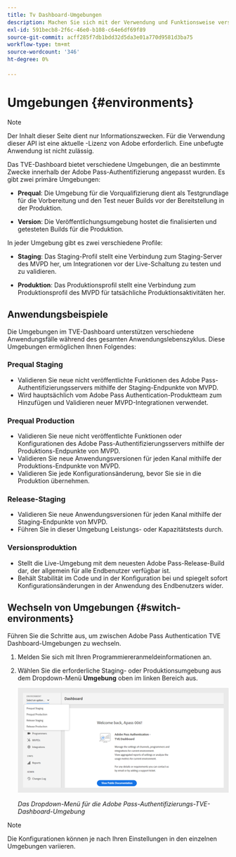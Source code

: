 ```yaml
---
title: Tv Dashboard-Umgebungen
description: Machen Sie sich mit der Verwendung und Funktionsweise verschiedener Umgebungen im TVE-Dashboard vertraut.
exl-id: 591becb8-2f6c-46e0-b108-c64e6df69f89
source-git-commit: acff285f7db1bdd32d5da3e01a770d9581d3ba75
workflow-type: tm+mt
source-wordcount: '346'
ht-degree: 0%

---
```


# Umgebungen {#environments}

>[!NOTE]
>
>Der Inhalt dieser Seite dient nur Informationszwecken. Für die Verwendung dieser API ist eine aktuelle -Lizenz von Adobe erforderlich. Eine unbefugte Anwendung ist nicht zulässig.

Das TVE-Dashboard bietet verschiedene Umgebungen, die an bestimmte Zwecke innerhalb der Adobe Pass-Authentifizierung angepasst wurden. Es gibt zwei primäre Umgebungen:

* **Prequal**: Die Umgebung für die Vorqualifizierung dient als Testgrundlage für die Vorbereitung und den Test neuer Builds vor der Bereitstellung in der Produktion.

* **Version**: Die Veröffentlichungsumgebung hostet die finalisierten und getesteten Builds für die Produktion.

In jeder Umgebung gibt es zwei verschiedene Profile:

* **Staging**: Das Staging-Profil stellt eine Verbindung zum Staging-Server des MVPD her, um Integrationen vor der Live-Schaltung zu testen und zu validieren.

* **Produktion**: Das Produktionsprofil stellt eine Verbindung zum Produktionsprofil des MVPD für tatsächliche Produktionsaktivitäten her.

## Anwendungsbeispiele

Die Umgebungen im TVE-Dashboard unterstützen verschiedene Anwendungsfälle während des gesamten Anwendungslebenszyklus. Diese Umgebungen ermöglichen Ihnen Folgendes:

### Prequal Staging

* Validieren Sie neue nicht veröffentlichte Funktionen des Adobe Pass-Authentifizierungsservers mithilfe der Staging-Endpunkte von MVPD.
* Wird hauptsächlich vom Adobe Pass Authentication-Produktteam zum Hinzufügen und Validieren neuer MVPD-Integrationen verwendet.

### Prequal Production

* Validieren Sie neue nicht veröffentlichte Funktionen oder Konfigurationen des Adobe Pass-Authentifizierungsservers mithilfe der Produktions-Endpunkte von MVPD.
* Validieren Sie neue Anwendungsversionen für jeden Kanal mithilfe der Produktions-Endpunkte von MVPD.
* Validieren Sie jede Konfigurationsänderung, bevor Sie sie in die Produktion übernehmen.

### Release-Staging

* Validieren Sie neue Anwendungsversionen für jeden Kanal mithilfe der Staging-Endpunkte von MVPD.
* Führen Sie in dieser Umgebung Leistungs- oder Kapazitätstests durch.

### Versionsproduktion

* Stellt die Live-Umgebung mit dem neuesten Adobe Pass-Release-Build dar, der allgemein für alle Endbenutzer verfügbar ist.
* Behält Stabilität im Code und in der Konfiguration bei und spiegelt sofort Konfigurationsänderungen in der Anwendung des Endbenutzers wider.

## Wechseln von Umgebungen {#switch-environments}

Führen Sie die Schritte aus, um zwischen Adobe Pass Authentication TVE Dashboard-Umgebungen zu wechseln.

1. Melden Sie sich mit Ihren Programmiereranmeldeinformationen an.

1. Wählen Sie die erforderliche Staging- oder Produktionsumgebung aus dem Dropdown-Menü **Umgebung** oben im linken Bereich aus.

   ![Dropdown-Liste &quot;TVE Dashboard environment&quot;](../../assets/tve-dashboard/new-tve-dashboard/dashboard/dashboard-environment-menu.png)

   *Das Dropdown-Menü für die Adobe Pass-Authentifizierungs-TVE-Dashboard-Umgebung*

>[!NOTE]
>
> Die Konfigurationen können je nach Ihren Einstellungen in den einzelnen Umgebungen variieren.
